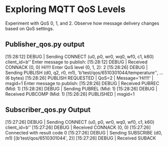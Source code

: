 # Exploring MQTT QoS Levels

Experiment with QoS 0, 1, and 2.
Observe how message delivery changes based on QoS settings.

## Publisher_qos.py output
[15:28:12] DEBUG | Sending CONNECT (u0, p0, wr0, wq0, wf0, c1, k60) client_id=b''
Enter message to publish: [15:28:12] DEBUG | Received CONNACK (0, 0)
Hi!!!!
Enter QoS level (0, 1, 2): 2
[15:28:26] DEBUG | Sending PUBLISH (d0, q2, r0, m1), 'b'test/qos/6510301044/temperature'', ... (6 bytes)
[15:28:26] PUBLISH REQUESTED | QoS=2 | Message='Hi!!!!' | msgid=1
Enter message to publish: [15:28:26] DEBUG | Received PUBREC (Mid: 1)
[15:28:26] DEBUG | Sending PUBREL (Mid: 1)
[15:28:26] DEBUG | Received PUBCOMP (Mid: 1)
[15:28:26] PUBLISHED | msgid=1

## Subscriber_qos.py Output
[15:27:26] DEBUG | Sending CONNECT (u0, p0, wr0, wq0, wf0, c1, k60) client_id=b''
[15:27:26] DEBUG | Received CONNACK (0, 0)
[15:27:26] Connected with result code 0
[15:27:26] DEBUG | Sending SUBSCRIBE (d0, m1) [(b'test/qos/6510301044', 2)]
[15:27:26] DEBUG | Received SUBACK